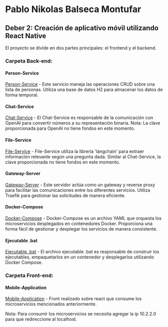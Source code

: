 # Pablo Nikolas Balseca Montufar

## Deber 2: Creación de aplicativo móvil utilizando React Native

El proyecto se divide en dos partes principales: el frontend y el backend.

### Carpeta Back-end:

#### Person-Service

[Person-Service](./Back-end/person-service) - Este servicio maneja las operaciones CRUD sobre una lista de personas. Utiliza una base de datos H2 para almacenar los datos de forma temporal.

#### Chat-Service

[Chat-Service](./Back-end/chat-service) - El Chat-Service es responsable de la comunicación con OpenAI para convertir números a su representación binaria. Nota: La clave proporcionada para OpenAI no tiene fondos en este momento.

#### File-Service

[File-Service](./Back-end/file-service) - File-Service utiliza la librería 'langchain' para extraer información relevante según una pregunta dada. Similar al Chat-Service, la clave proporcionada no tiene fondos en este momento.

#### Gateway-Server

[Gateway-Server](./Back-end/gateway-server) - Este servidor actúa como un gateway y reverse proxy para facilitar las comunicaciones entre los diferentes servicios. Utiliza Traefik para gestionar las solicitudes de manera eficiente.

#### Docker-Compose

[Docker-Compose](./Back-end/docker-compose.yml) - Docker-Compose es un archivo YAML que orquesta los microservicios desplegados en contenedores Docker. Proporciona una forma fácil de gestionar y desplegar los servicios de manera consistente.

#### Ejecutable .bat

[Ejecutable .bat](./Back-end/run.bat) - El archivo ejecutable .bat es responsable de construir los ejecutables, empaquetarlos en un contenedor y desplegarlos utilizando Docker Compose.

### Carpeta Front-end:

#### Mobile-Application

[Mobile-Application](./Front-end/mobile-app) - Front realizado sobre react que consume los microservicios mencionados anteriormente.

Nota: Para consumir los microservicios se necesita agregar la ip 10.2.2.0 para que redireccione al localhost.
